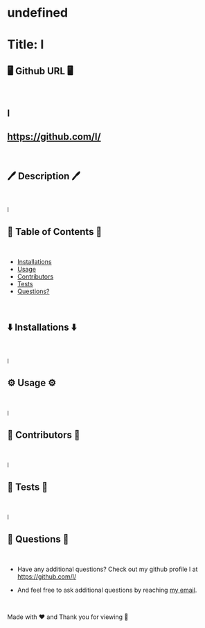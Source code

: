 # undefined

# Title: l

## 🖥️ Github URL 🖥️
<br />

## l
## https://github.com/l/
<br />

## 🖊️ Description 🖊️
<br />

l
<br />

## 📜 Table of Contents 📜
<br />

* [Installations](#⬇️-installations-⬇️)
* [Usage](#⚙️-usage-⚙️)
* [Contributors](#🤝-contributors-🤝)
* [Tests](#👾-tests-👾)
* [Questions?](#🤔-questions-🤔)
<br />

## ⬇️ Installations ⬇️
<br />

l
<br />

## ⚙️ Usage ⚙️
<br />

l
<br />

## 🤝 Contributors 🤝
<br />

l
<br />

## 👾 Tests 👾
<br />

l
<br />

## 🤔 Questions 🤔
<br />

* Have any additional questions? Check out my github profile l at https://github.com/l/

* And feel free to ask additional questions by reaching [my email](mailto:l).
<br />

Made with ❤️ and Thank you for viewing 🤝

